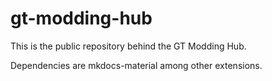 # gt-modding-hub

This is the public repository behind the GT Modding Hub.

Dependencies are mkdocs-material among other extensions.
